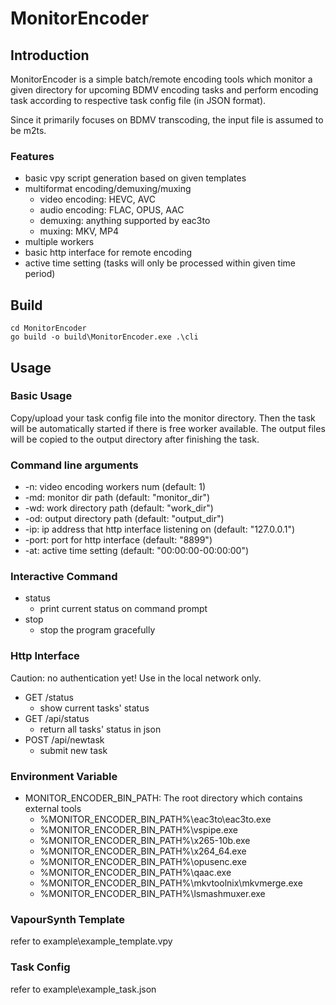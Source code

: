 # MonitorEncoder

## Introduction

MonitorEncoder is a simple batch/remote encoding tools which monitor a given directory for upcoming BDMV encoding tasks and perform encoding task according to respective task config file (in JSON format).

Since it primarily focuses on BDMV transcoding, the input file is assumed to be m2ts.

### Features

* basic vpy script generation based on given templates
* multiformat encoding/demuxing/muxing
    * video encoding: HEVC, AVC
    * audio encoding: FLAC, OPUS, AAC
    * demuxing: anything supported by eac3to
    * muxing: MKV, MP4
* multiple workers
* basic http interface for remote encoding
* active time setting (tasks will only be processed within given time period)

## Build

```
cd MonitorEncoder
go build -o build\MonitorEncoder.exe .\cli
```

## Usage

### Basic Usage

Copy/upload your task config file into the monitor directory. Then the task will be automatically started if there is free worker available. The output files will be copied to the output directory after finishing the task.

### Command line arguments

* -n: video encoding workers num (default: 1)
* -md: monitor dir path (default: "monitor_dir")
* -wd: work directory path (default: "work_dir")
* -od: output directory path (default: "output_dir")
* -ip: ip address that http interface listening on (default: "127.0.0.1")
* -port: port for http interface (default: "8899")
* -at: active time setting (default: "00:00:00-00:00:00")

### Interactive Command

* status
    * print current status on command prompt
* stop
    * stop the program gracefully

### Http Interface

Caution: no authentication yet! Use in the local network only.

* GET /status
    * show current tasks' status
* GET /api/status
    * return all tasks' status in json
* POST /api/newtask
    * submit new task

### Environment Variable

* MONITOR_ENCODER_BIN_PATH: The root directory which contains external tools
    * %MONITOR_ENCODER_BIN_PATH%\eac3to\eac3to.exe
    * %MONITOR_ENCODER_BIN_PATH%\vspipe.exe
    * %MONITOR_ENCODER_BIN_PATH%\x265-10b.exe
    * %MONITOR_ENCODER_BIN_PATH%\x264_64.exe
    * %MONITOR_ENCODER_BIN_PATH%\opusenc.exe
    * %MONITOR_ENCODER_BIN_PATH%\qaac.exe
    * %MONITOR_ENCODER_BIN_PATH%\mkvtoolnix\mkvmerge.exe
    * %MONITOR_ENCODER_BIN_PATH%\lsmashmuxer.exe

### VapourSynth Template

refer to example\example_template.vpy

### Task Config

refer to example\example_task.json

